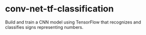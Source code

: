 # conv-net-tf-classification
Build and train a CNN model using TensorFlow that recognizes and classifies signs representing numbers.
